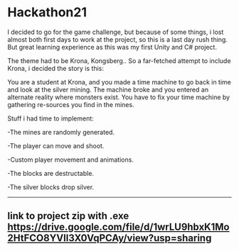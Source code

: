 # Hackathon21
I decided to go for the game challenge, but because of some things, i lost almost both first days to work at the project, so this is a last day rush thing. But great learning experience as this was my first Unity and C# project.


The theme had to be Krona, Kongsberg.. So a far-fetched attempt to include Krona, i decided the story is this:

You are a student at Krona, and you made a time machine to go back in time and look at the silver mining. The machine broke and you entered an alternate reality where monsters exist. You have to fix your time machine by gathering re-sources you find in the mines.

Stuff i had time to implement:

-The mines are randomly generated.
 
-The player can move and shoot.

-Custom player movement and animations.
 
-The blocks are destructable.
 
-The silver blocks drop silver.




--------------------------------------------------------------------------------
link to project zip with .exe 
https://drive.google.com/file/d/1wrLU9hbxK1Mo2HtFCO8YVIl3X0VqPCAy/view?usp=sharing
--------------------------------------------------------------------------------



